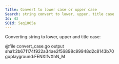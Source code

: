 ```yaml
---
Title: Convert to lower case or upper case
Search: string convert to lower, upper, title case
Id: 43
SOId: 5eq1005a
---
```


Converting string to lower, upper and title case:

@file convert_case.go output sha1:2b671174f922a34ae2f56898c99948d2c8143b70 goplayground:FENXIfvXhN_M
